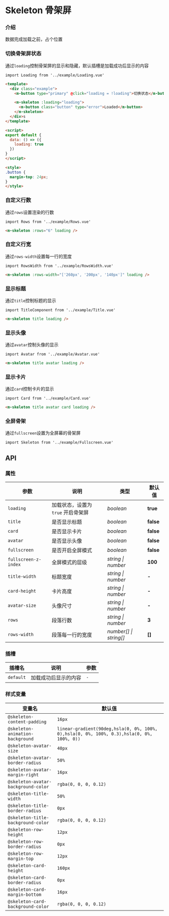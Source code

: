 # Skeleton 骨架屏

### 介绍

数据完成加载之前，占个位置

### 切换骨架屏状态

通过`loading`控制骨架屏的显示和隐藏，默认插槽是加载成功后显示的内容

```vue
import Loading from '../example/Loading.vue'
```

```html
<template>
  <div class="example">
    <m-button type="primary" @click="loading = !loading">切换状态</m-button>

    <m-skeleton :loading="loading">
      <m-button class="button" type="error">Loaded</m-button>
    </m-skeleton>
  </div>s
</template>

<script>
export default {
  data: () => ({
    loading: true
  })
}
</script>

<style>
.button {
  margin-top: 24px;
}
</style>
```

### 自定义行数

通过`rows`设置渲染的行数

```vue
import Rows from '../example/Rows.vue'
```

```html
<m-skeleton :rows="6" loading />
```

### 自定义行宽

通过`rows-width`设置每一行的宽度

```vue
import RowsWidth from '../example/RowsWidth.vue'
```

```html
<m-skeleton :rows-width="['260px', '200px', '140px']" loading />
```

### 显示标题

通过`title`控制标题的显示

```vue
import TitleComponent from '../example/Title.vue'
```

```html
<m-skeleton title loading />
```

### 显示头像

通过`avatar`控制头像的显示

```vue
import Avatar from '../example/Avatar.vue'
```

```html
<m-skeleton title avatar loading />
```

### 显示卡片

通过`card`控制卡片的显示

```vue
import Card from '../example/Card.vue'
```

```html
<m-skeleton title avatar card loading />
```

### 全屏骨架

通过`fullscreen`设置为全屏幕的骨架屏

```vue
import Skeleton from '../example/Fullscreen.vue'
```

## API

### 属性

| 参数 | 说明 | 类型 | 默认值 |
| --- | --- | --- | --- |
| `loading` | 加载状态，设置为 `true` 开启骨架屏 | _boolean_ | **true** |
| `title` | 是否显示标题 | _boolean_ | **false** |
| `card` | 是否显示卡片 | _boolean_ | **false** |
| `avatar` | 是否显示头像 | _boolean_ | **false** |
| `fullscreen` | 是否开启全屏模式 | _boolean_ | **false** |
| `fullscreen-z-index` | 全屏模式的层级 | _string \| number_ | **100** |
| `title-width` | 标题宽度 | _string \| number_ | **-** |
| `card-height` | 卡片高度 | _string \| number_ | **-** |
| `avatar-size` | 头像尺寸 | _string \| number_ | **-** |
| `rows` | 段落行数 | _string \| number_ | **3** |
| `rows-width` | 段落每一行的宽度 | _number[] \| string[]_ | **[]** |

### 插槽

| 插槽名 | 说明 | 参数 |
| --- | --- | --- |
| `default` | 加载成功后显示的内容 | `-` |

### 样式变量

| 变量名 | 默认值 |
| --- | --- |
| `@skeleton-content-padding` | `16px` |
| `@skeleton-animation-background` | `linear-gradient(90deg,hsla(0, 0%, 100%, 0),hsla(0, 0%, 100%, 0.3),hsla(0, 0%, 100%, 0))` |
| `@skeleton-avatar-size` | `40px` |
| `@skeleton-avatar-border-radius` | `50%` |
| `@skeleton-avatar-margin-right` | `16px` |
| `@skeleton-avatar-background-color` | `rgba(0, 0, 0, 0.12)` |
| `@skeleton-title-width` | `50%` |
| `@skeleton-title-border-radius` | `0px` |
| `@skeleton-title-background-color` | `rgba(0, 0, 0, 0.12)` |
| `@skeleton-row-height` | `12px` |
| `@skeleton-row-border-radius` | `0px` |
| `@skeleton-row-margin-top` | `12px` |
| `@skeleton-card-height` | `160px` |
| `@skeleton-card-border-radius` | `0px` |
| `@skeleton-card-margin-bottom` | `16px` |
| `@skeleton-card-background-color` | `rgba(0, 0, 0, 0.12)` |

